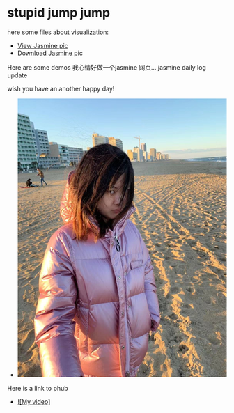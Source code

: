 # stupid jump jump 
here some files about visualization: 
- [View Jasmine pic](jas.html)
- [Download Jasmine pic](jas.ipynb)

Here are some demos
我心情好做一个jasmine 网页...
jasmine daily log update 


wish you have an another happy day!
- ![Jas happy face](jas.jpg)

Here is a link to phub
- [![My video]](https://www.google.com)
